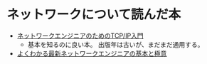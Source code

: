 # ネットワークについて読んだ本

* [ネットワークエンジニアのためのTCP/IP入門](https://bookworm.improve-future.com/book/16698)
    * 基本を知るのに良い本。 出版年は古いが、まだまだ通用する。
* [よくわかる最新ネットワークエンジニアの基本と極意](図解入門よくわかる最新ネットワークエンジニアの基本と極意 (How‐nual Visual Guide Book))
